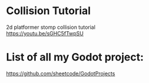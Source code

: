 # Collision Tutorial
2d platformer stomp collision tutorial  
https://youtu.be/sGHC5fTwpSU


# List of all my Godot project:
https://github.com/sheetcode/GodotProjects
